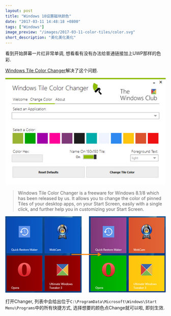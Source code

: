 ```yaml
---
layout: post
title: "Windows 10设置磁块颜色"
date: "2017-03-11 14:48:18 +0800"
tags: ["Windows"]
image_preview: "/images/2017-03-11-color-tiles/color.svg"
short_description: "美化美化美化"
---
```


看到开始屏幕一片红非常单调, 想看看有没有办法给普通链接加上UWP那样的色彩.

[Windows Tile Color Changer](http://www.thewindowsclub.com/windows-tile-color-changer-download)解决了这个问题.

![](/images/2017-03-11-color-tiles/windows-tile-color-changer.jpg)

> Windows Tile Color Changer is a freeware for Windows 8.1/8 which has been released by us. It allows you to change the color of pinned Tiles of your desktop apps, on your Start Screen, easily with a single click, and further help you in customizing your Start Screen.

![](/images/2017-03-11-color-tiles/change-start-screem-tile-color.jpg)

打开Changer, 列表中会给出位于`C:\ProgramData\Microsoft\Windows\Start Menu\Programs`中的所有快捷方式, 选择想要的颜色点Change就可以啦, 即刻生效.


